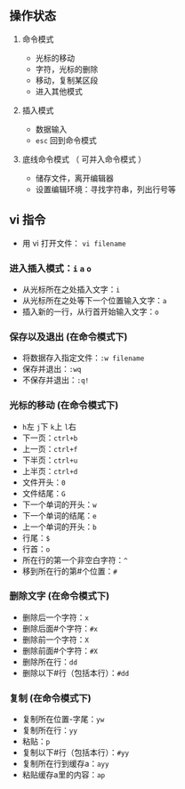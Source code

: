 ## 操作状态 ##
1. 命令模式  
    - 光标的移动
    - 字符，光标的删除
    - 移动，复制某区段
    - 进入其他模式

2. 插入模式
    - 数据输入
    - `esc` 回到命令模式
    
3. 底线命令模式 （ 可并入命令模式 ）
    - 储存文件，离开编辑器
    - 设置编辑环境：寻找字符串，列出行号等
    
## vi 指令 ##

- 用 vi 打开文件： `vi filename`

### 进入插入模式：`i` `a` `o`
- 从光标所在之处插入文字：`i`
- 从光标所在之处等下一个位置输入文字：`a`
- 插入新的一行，从行首开始输入文字：`o`

### 保存以及退出 (在命令模式下)
- 将数据存入指定文件：`:w filename`
- 保存并退出：`:wq`
- 不保存并退出：`:q!`

### 光标的移动 (在命令模式下)
- `h`左 `j`下 `k`上 `l`右
- 下一页：`ctrl+b`
- 上一页：`ctrl+f`
- 下半页：`ctrl+u`
- 上半页：`ctrl+d`
- 文件开头：`0`
- 文件结尾：`G`
- 下一个单词的开头：`w`
- 下一个单词的结尾：`e`
- 上一个单词的开头：`b`
- 行尾：`$`
- 行首：`o`
- 所在行的第一个非空白字符：`^`
- 移到所在行的第#个位置：`#`

### 删除文字 (在命令模式下)
- 删除后一个字符：`x`
- 删除后面#个字符：`#x`
- 删除前一个字符：`X`
- 删除前面#个字符：`#X`
- 删除所在行：`dd`
- 删除以下#行（包括本行）：`#dd`

### 复制 (在命令模式下)
- 复制所在位置-字尾：`yw`
- 复制所在行：`yy`
- 粘贴：`p`
- 复制以下#行（包括本行）：`#yy`
- 复制所在行到缓存a：`ayy`
- 粘贴缓存a里的内容：`ap`
